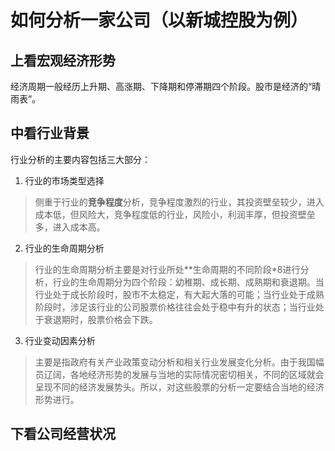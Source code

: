 # 如何分析一家公司（以新城控股为例）
## 上看宏观经济形势
经济周期一般经历上升期、高涨期、下降期和停滞期四个阶段。股市是经济的“晴雨表”。

## 中看行业背景
行业分析的主要内容包括三大部分：
1. 行业的市场类型选择
> 侧重于行业的**竞争程度**分析，竞争程度激烈的行业，其投资壁垒较少，进入成本低，但风险大，竞争程度低的行业，风险小，利润丰厚，但投资壁垒多，进入成本高。
2. 行业的生命周期分析
> 行业的生命周期分析主要是对行业所处**生命周期的不同阶段*8进行分析，行业的生命周期分为四个阶段：幼稚期、成长期、成熟期和衰退期。当行业处于成长阶段时，股市不太稳定，有大起大落的可能；当行业处于成熟阶段时，涉足该行业的公司股票价格往往会处于稳中有升的状态；当行业处于衰退期时，股票价格会下跌。
3. 行业变动因素分析
> 主要是指政府有关产业政策变动分析和相关行业发展变化分析。由于我国幅员辽阔，各地经济形势的发展与当地的实际情况密切相关，不同的区域就会呈现不同的经济发展势头。所以，对这些股票的分析一定要结合当地的经济形势进行。

## 下看公司经营状况
